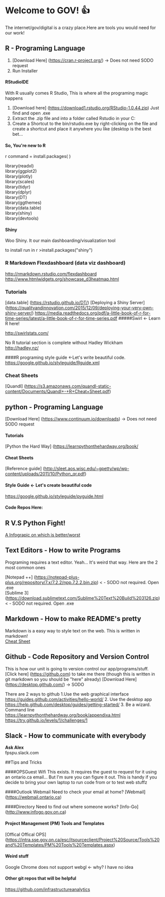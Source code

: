 # Welcome to GOV! :+1: 

The internet/gov/digital is a crazy place.Here are tools you would need for our work! 

## R - Programing Language 

1. [Download Here] (https://cran.r-project.org/)  -> Does not need SODO request <br>
2. Run Installer


#### RStudioIDE
With R usually comes R Studio, This is where all the programing magic happens <br>

1. [Download here] (https://download1.rstudio.org/RStudio-1.0.44.zip) Just find and open .exe
2. Extract the .zip file and into a folder called Rstudio in your C: 
3. Create a Shortcut to the bin/rstudio.exe by right-clicking on the file and create a shortcut and place it anywhere you like (desktop is the best bet...

#### So, You're new to R

r command = install.packages( )

library(readxl)<br>
library(ggplot2)<br>
library(plotly)<br>
library(scales)<br>
library(tidyr)<br>
library(dplyr)<br>
library(DT)<br>
library(ggthemes)<br>
library(data.table)<br>
library(shiny)<br>
library(devtools)

#### Shiny
Woo Shiny. It our main dashboarding/visualization tool <br>

to install run in r >install.packages("shiny")


### R Markdown Flexdashboard (data viz dashboard)  

http://rmarkdown.rstudio.com/flexdashboard <br>
http://www.htmlwidgets.org/showcase_d3heatmap.html <br>


### Tutorials 
[data.table] (https://rstudio.github.io/DT/) 
[Deploying a Shiny Server] (https://qualityandinnovation.com/2015/12/09/deploying-your-very-own-shiny-server/)
https://media.readthedocs.org/pdf/a-little-book-of-r-for-time-series/latest/a-little-book-of-r-for-time-series.pdf
#####Swirl <- Learn R here! 

http://swirlstats.com/

No R tutorial section is complete without Hadley Wickham<br>
http://hadley.nz/ 

####R programing style guide <-Let's write beautiful code. 
https://google.github.io/styleguide/Rguide.xml 

### Cheat Sheets 

[Quandl] (https://s3.amazonaws.com/quandl-static-content/Documents/Quandl+-+R+Cheat+Sheet.pdf)


## python - Programing Language 

[Download Here] (https://www.continuum.io/downloads) -> Does not need SODO request 

#### Tutorials 
[Python the Hard Way] (https://learnpythonthehardway.org/book/

#### Cheat Sheets 

[Reference guide] (http://sleet.aos.wisc.edu/~gpetty/wp/wp-content/uploads/2011/10/Python_qr.pdf)

#### Style Guide <- Let's create beautiful code
https://google.github.io/styleguide/pyguide.html

#### Code Repos Here:


## R V.S Python Fight!
[A Infograpic on which is better/worst](https://www.datacamp.com/community/tutorials/r-or-python-for-data-analysis#gs._O6U9yY)

## Text Editors - How to write Programs

Programing requires a text editor. Yeah... It's weird that way. Here are the 2 most common ones <br>

[Notepad ++] (https://notepad-plus-plus.org/repository/7.x/7.2.2/npp.7.2.2.bin.zip)  < - SODO not required. Open .exe <br>
[Sublime 3] (https://download.sublimetext.com/Sublime%20Text%20Build%203126.zip) < - SODO not required. Open .exe 

## Markdown - How to make README's pretty 
Markdown is a easy way to style text on the web. This is written in markdown! 
<br>
[Cheat Sheet](https://guides.github.com/pdfs/markdown-cheatsheet-online.pdf)


## Github - Code Repository and Version Control 
This is how our unit is going to version control our app/programs/stuff. 
[Click here] (https://github.com) to take me there (though this is written in git markdown so you should be "here" already) 
[Download Here] (https://desktop.github.com/) -> SODO 

There are 2 ways to github
1.Use the web graphical interface<br>
https://guides.github.com/activities/hello-world/
2. Use the desktop app<br>
https://help.github.com/desktop/guides/getting-started/
3. Be a wizard. Command line <br>
https://learnpythonthehardway.org/book/appendixa.html
https://try.github.io/levels/1/challenges/1


## Slack - How to communicate with everybody 
**Ask Alex** <br>
fpspu.slack.com 

##Tips and Tricks

####OPSGuest Wifi
This exists. It requires the guest to request for it using an ontario.ca email... But I'm sure you can figure it out. This is handy if you decide to bring your own laptop to run code from or to test web stuffz

####Outlook Webmail 
Need to check your email at home? [Webmail] (https://webmail.ontario.ca) 

####Directory 
Need to find out where someone works? [Info-Go] (http://www.infogo.gov.on.ca)

#### Project Management (PM) Tools and Templates
[Offical Offical OPS] (https://intra.sse.gov.on.ca/esc/itsourceclient/Project%20Source/Tools%20and%20Templates/PM%20Tools%20Templates.aspx)

#### Weird stuff 
Google Chrome does not support webgl <- why? I have no idea 

#### Other git repos that will be helpful 

https://github.com/infrastructureanalytics

